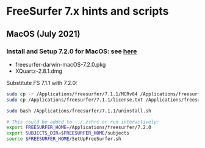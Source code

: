 # FreeSurfer 7.x hints and scripts



## MacOS (July 2021)


### Install and Setup 7.2.0 for MacOS: see [here](https://surfer.nmr.mgh.harvard.edu/fswiki//FS7_mac)


- freesurfer-darwin-macOS-7.2.0.pkg 
- XQuartz-2.8.1.dmg


Substitute FS 7.1.1 with 7.2.0:
```bash
sudo cp -r /Applications/freesurfer/7.1.1/MCRv84 /Applications/freesurfer/7.2.0/
sudo cp /Applications/freesurfer/7.1.1/license.txt /Applications/freesurfer/7.2.0/

sudo bash /Applications/freesurfer/7.1.1/uninstall.sh 

# This could be added to ~./.zshrc or run interactively:
export FREESURFER_HOME=/Applications/freesurfer/7.2.0
export SUBJECTS_DIR=$FREESURFER_HOME/subjects
source $FREESURFER_HOME/SetUpFreeSurfer.sh
```


